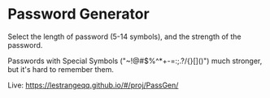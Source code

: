 # Password Generator

Select the length of password (5-14 symbols), and the strength of the password.

Passwords with Special Symbols ("~!@#$%^*+-=:;.?/{}[]\()") much stronger, but it's hard to remember them.

Live: https://lestrangeqq.github.io/#/proj/PassGen/